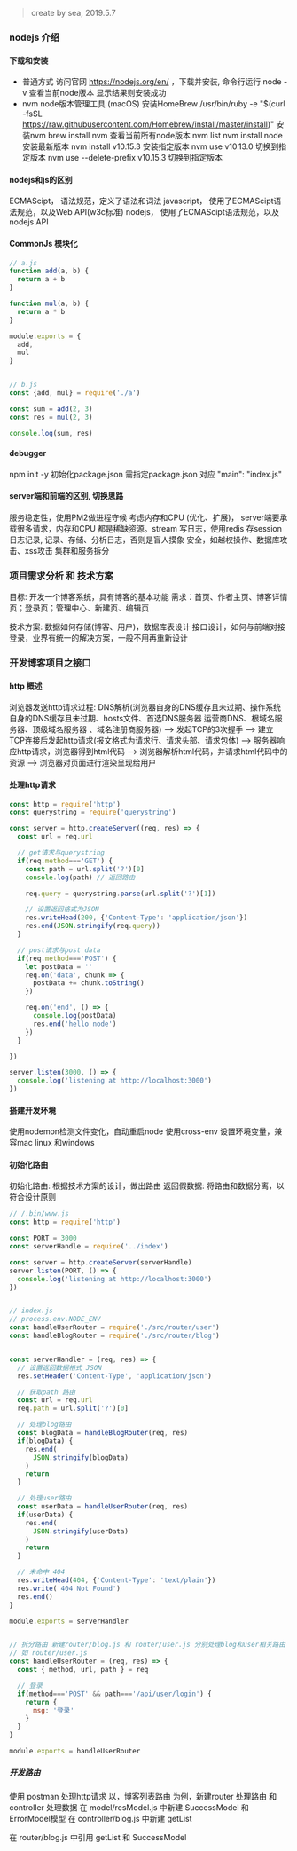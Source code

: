 > create by sea, 2019.5.7

### nodejs 介绍
#### 下载和安装
* 普通方式
访问官网 https://nodejs.org/en/ ，下载并安装, 命令行运行 
node -v  查看当前node版本  显示结果则安装成功
* nvm node版本管理工具 (macOS)
安装HomeBrew 
/usr/bin/ruby -e "$(curl -fsSL https://raw.githubusercontent.com/Homebrew/install/master/install)"
安装nvm
brew install nvm
查看当前所有node版本
nvm list 
nvm install node 安装最新版本
nvm install v10.15.3 安装指定版本
nvm use v10.13.0 切换到指定版本
nvm use --delete-prefix v10.15.3  切换到指定版本

#### nodejs和js的区别
ECMAScipt， 语法规范，定义了语法和词法
javascript， 使用了ECMAScipt语法规范，以及Web API(w3c标准)
nodejs， 使用了ECMAScipt语法规范，以及nodejs API

#### CommonJs 模块化
```JavaScript
// a.js
function add(a, b) {
  return a + b
}

function mul(a, b) {
  return a * b
}

module.exports = {
  add,
  mul
}


// b.js
const {add, mul} = require('./a')

const sum = add(2, 3)
const res = mul(2, 3)

console.log(sum, res)
```

#### debugger
npm init -y  初始化package.json
需指定package.json 对应 "main": "index.js"

#### server端和前端的区别, 切换思路
服务稳定性，使用PM2做进程守候
考虑内存和CPU (优化、扩展)， server端要承载很多请求，内存和CPU 都是稀缺资源。stream 写日志，使用redis 存session
日志记录, 记录、存储、分析日志，否则是盲人摸象
安全，如越权操作、数据库攻击、xss攻击
集群和服务拆分


### 项目需求分析 和 技术方案
目标: 开发一个博客系统，具有博客的基本功能
需求：首页、作者主页、博客详情页；登录页；管理中心、新建页、编辑页

技术方案: 
数据如何存储(博客、用户)，数据库表设计
接口设计，如何与前端对接
登录，业界有统一的解决方案，一般不用再重新设计


### 开发博客项目之接口
####  http 概述
浏览器发送http请求过程: DNS解析(浏览器自身的DNS缓存且未过期、操作系统自身的DNS缓存且未过期、hosts文件、首选DNS服务器 运营商DNS、根域名服务器、顶级域名服务器 、域名注册商服务器) --> 发起TCP的3次握手 --> 建立TCP连接后发起http请求(报文格式为请求行、请求头部、请求包体) --> 服务器响应http请求，浏览器得到html代码 --> 浏览器解析html代码，并请求html代码中的资源 --> 浏览器对页面进行渲染呈现给用户

#### 处理http请求
```JavaScript
const http = require('http')
const querystring = require('querystring')

const server = http.createServer((req, res) => {
  const url = req.url

  // get请求与querystring
  if(req.method==='GET') {
    const path = url.split('?')[0]
    console.log(path) // 返回路由

    req.query = querystring.parse(url.split('?')[1])

    // 设置返回格式为JSON
    res.writeHead(200, {'Content-Type': 'application/json'})
    res.end(JSON.stringify(req.query))
  }

  // post请求与post data 
  if(req.method==='POST') {
    let postData = ''
    req.on('data', chunk => {
      postData += chunk.toString()
    })

    req.on('end', () => {
      console.log(postData)
      res.end('hello node')
    })
  }

})

server.listen(3000, () => {
  console.log('listening at http://localhost:3000')
})
```

#### 搭建开发环境
使用nodemon检测文件变化，自动重启node
使用cross-env 设置环境变量，兼容mac linux 和windows

#### 初始化路由
初始化路由: 根据技术方案的设计，做出路由
返回假数据: 将路由和数据分离，以符合设计原则
```JavaScript
// /.bin/www.js
const http = require('http')

const PORT = 3000
const serverHandle = require('../index')

const server = http.createServer(serverHandle)
server.listen(PORT, () => {
  console.log('listening at http://localhost:3000')
})


// index.js
// process.env.NODE_ENV
const handleUserRouter = require('./src/router/user')
const handleBlogRouter = require('./src/router/blog')


const serverHandler = (req, res) => {
  // 设置返回数据格式 JSON
  res.setHeader('Content-Type', 'application/json')

  // 获取path 路由
  const url = req.url
  req.path = url.split('?')[0]

  // 处理blog路由
  const blogData = handleBlogRouter(req, res)
  if(blogData) {
    res.end(
      JSON.stringify(blogData)
    )
    return
  }

  // 处理user路由
  const userData = handleUserRouter(req, res)
  if(userData) {
    res.end(
      JSON.stringify(userData)
    )
    return
  }

  // 未命中 404
  res.writeHead(404, {'Content-Type': 'text/plain'})
  res.write('404 Not Found')
  res.end()
}

module.exports = serverHandler


// 拆分路由 新建router/blog.js 和 router/user.js 分别处理blog和user相关路由
// 如 router/user.js 
const handleUserRouter = (req, res) => {
  const { method, url, path } = req

  // 登录
  if(method==='POST' && path==='/api/user/login') {
    return {
      msg: '登录'
    }
  }
}

module.exports = handleUserRouter
```

##### 开发路由
使用 postman 处理http请求
以，博客列表路由 为例，新建router 处理路由 和 controller 处理数据
在 model/resModel.js 中新建 SuccessModel 和 ErrorModel模型
在 controller/blog.js 中新建 getList

在 router/blog.js 中引用 getList 和 SuccessModel















